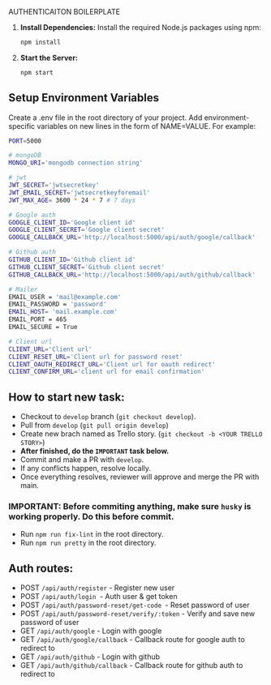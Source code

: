 AUTHENTICAITON BOILERPLATE


1. **Install Dependencies:**
Install the required Node.js packages using npm:
    
    ```bash
    npm install
    ```
1. **Start the Server:**
    ```bash
    npm start
    ```
## Setup Environment Variables
Create a .env file in the root directory of your project. Add environment-specific variables on new lines in the form of NAME=VALUE. For example:
```bash
PORT=5000

# mongoDB
MONGO_URI='mongodb connection string'

# jwt 
JWT_SECRET='jwtsecretkey'
JWT_EMAIL_SECRET='jwtsecretkeyforemail'
JWT_MAX_AGE= 3600 * 24 * 7 # 7 days 

# Google auth
GOOGLE_CLIENT_ID='Google client id'
GOOGLE_CLIENT_SECRET='Google client secret'
GOOGLE_CALLBACK_URL='http://localhost:5000/api/auth/google/callback'

# Github auth
GITHUB_CLIENT_ID='Github client id'
GITHUB_CLIENT_SECRET='Github client secret'
GITHUB_CALLBACK_URL='http://localhost:5000/api/auth/github/callback'

# Mailer
EMAIL_USER = 'mail@example.com'
EMAIL_PASSWORD = 'password'
EMAIL_HOST= 'mail.example.com'
EMAIL_PORT = 465
EMAIL_SECURE = True

# Client url
CLIENT_URL='Client url' 
CLIENT_RESET_URL='Client url for password reset'
CLIENT_OAUTH_REDIRECT_URL='Client url for oauth redirect'
CLIENT_CONFIRM_URL='client url for email confirmation' 

```
## How to start new task:
* Checkout to `develop` branch (`git checkout develop`).
* Pull from `develop` (`git pull origin develop`)
* Create new brach named as Trello story. (`git checkout -b <YOUR TRELLO STORY>`)
* **After finished, do the `IMPORTANT` task below.**
* Commit and make a PR with `develop`.
* If any conflicts happen, resolve locally.
* Once everything resolves, reviewer will approve and merge the PR with main.

### IMPORTANT: Before commiting anything, make sure `husky` is working properly. Do this before commit.
* Run `npm run fix-lint` in the root directory.
* Run `npm run pretty` in the root directory.

## Auth routes:

* POST `/api/auth/register` - Register new user
* POST `/api/auth/login `- Auth user & get token
* POST `/api/auth/password-reset/get-code `- Reset password of user
* POST `/api/auth/password-reset/verify/:token` - Verify and save new password of user
* GET `/api/auth/google` - Login with google
* GET `/api/auth/google/callback` - Callback route for google auth to redirect to
* GET `/api/auth/github` - Login with github
* GET `/api/auth/github/callback` - Callback route for github auth to redirect to
